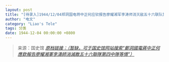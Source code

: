 ```yaml
---
layout: post
title: "[待录入]1944/12/04郑洞国电蒋中正何应钦报告廖耀湘军李涛师消灭敌五十六联队第四中队等情"
author: "电文"
category: "Liao's Tele"
tags: 分类
date: 1944-12-04 00:00:00 +0800
---
```

> 来源：国史馆 [*原档链接：（暂缺，可于国史馆网站搜索“鄭洞國電蔣中正何應欽報告廖耀湘軍李濤師消滅敵五十六聯隊第四中隊等情”）*]()
